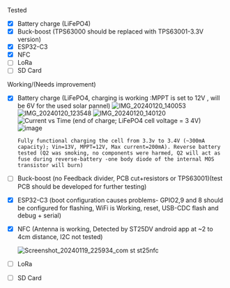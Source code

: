 Tested
- [x] Battery charge (LiFePO4)
- [x] Buck-boost (TPS63000 should be replaced with TPS63001-3.3V version)
- [x] ESP32-C3
- [x] NFC
- [ ] LoRa
- [ ] SD Card

Working/(Needs improvement)
- [x] Battery charge (LiFePO4, charging is working :MPPT is set to 12V , will be 6V for the used solar pannel)
      ![IMG_20240120_140053](https://github.com/Cristian-O/2.4GHz-LoRa-Gateway-and-Node/assets/108984738/e02561f6-f4db-4a95-baf5-df797e891361)
      ![IMG_20240120_123548](https://github.com/Cristian-O/2.4GHz-LoRa-Gateway-and-Node/assets/108984738/2a1bf97e-297a-4244-b116-eee2c9cd15e9)
      ![IMG_20240120_140120](https://github.com/Cristian-O/2.4GHz-LoRa-Gateway-and-Node/assets/108984738/3dfe7d96-66c8-4910-95a7-cbae71f445de)
      ![Current vs Time (end of charge; LiFePO4 cell voltage = 3 4V)](https://github.com/Cristian-O/H2/assets/108984738/ce14e5e9-ca38-4a74-a35d-4b095b8d5b86)
      ![image](https://github.com/Cristian-O/H2/assets/108984738/2de9f9b0-00da-4020-8472-1a46dfa877cc)

      
      Fully functional charging the cell from 3.3v to 3.4V (~300mA capacity); Vin=13V, MPPT=12V, Max current=200mA). Reverse battery tested (Q2 was smoking, no components were harmed, Q2 will act as fuse during reverse-battery -one body diode of the internal MOS transistor will burn)
- [ ] Buck-boost (no Feedback divider, PCB cut+resistors or TPS63001)(test PCB should be developed for further testing)
- [x] ESP32-C3 (boot configuration causes problems- GPIO2,9 and 8 should be configured for flashing, WiFi is Working, reset, USB-CDC flash and debug + serial)
- [x] NFC (Antenna is working, Detected by ST25DV android app at ~2 to 4cm distance, I2C not tested)
      
     ![Screenshot_20240119_225934_com st st25nfc](https://github.com/Cristian-O/2.4GHz-LoRa-Gateway-and-Node/assets/108984738/a7974b05-da86-4b15-9883-ab2d21142aeb)

- [ ] LoRa
- [ ] SD Card
